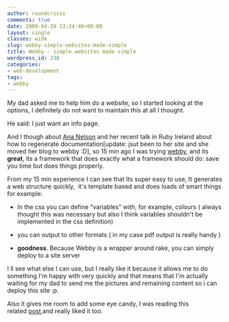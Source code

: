 ```yaml
---
author: roundcrisis
comments: true
date: 2009-04-28 13:24:40+00:00
layout: single
classes: wide
slug: webby-simple-websites-made-simple
title: Webby - simple websites made simple
wordpress_id: 238
categories:
- web-development
tags:
- webby
---
```


My dad asked me to help him do a website, so I started looking at the options, I definitely do not want to maintain this at all I thought.

He said: I just want an info page. 

And I though about [Ana Nelson](http://ananelson.com/) and her recent talk in Ruby Ireland about how to regenerate documentation[update: jsut been to her site and she moved her blog to webby :D], so 15 min ago I was trying [webby](http://webby.rubyforge.org/), and its **great**, its a framework that does exactly what a framework should do: save you time but does things properly.

From my 15 min experience I can see that Its super easy to use, It generates a web structure quickly,  it's template based and does loads of smart things for example: 



	
  * In the css you can define "variables" with, for example, colours ( always thought this was necessary but also I think variables shouldn't be implemented in the css definition)

	
  * you can output to other formats ( in my case pdf output is really handy )

	
  * **goodness**. Because Webby is a wrapper around rake, you can simply deploy to a site server 


I ll see what else I can use, but I really like it because it allows me to do something I'm happy with very quickly and that means that I'm actually waiting for my dad to send me the pictures and remaining content so i can deploy this site :p.

Also it gives me room to add some eye candy, I was reading this related [post ](http://short.ie/ahm60t)and really liked it too.
